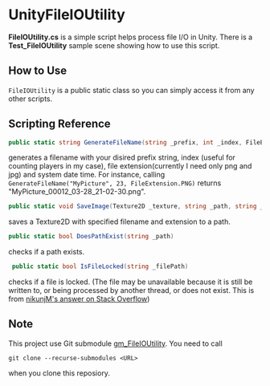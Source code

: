 # UnityFileIOUtility

**FileIOUtility.cs** is a simple script helps process file I/O in Unity. There is a **Test_FileIOUtility** sample scene showing how to use this script.

How to Use
---
`FileIOUtility` is a public static class so you can simply access it from any other scripts.

Scripting Reference
---
```csharp
public static string GenerateFileName(string _prefix, int _index, FileExtension _extension)
```
generates a filename with your disired prefix string, index (useful for counting players in my case), file extension(currently I need only png and jpg) and system date time. For instance, calling `GenerateFileName("MyPicture", 23, FileExtension.PNG)` returns "MyPicture_00012_03-28_21-02-30.png".
```csharp
public static void SaveImage(Texture2D _texture, string _path, string _fileName, FileExtension _extension)
```
saves a Texture2D with specified filename and extension to a path.
```csharp
public static bool DoesPathExist(string _path)
```
checks if a path exists.
```csharp
 public static bool IsFileLocked(string _filePath)
 ```
checks if a file is locked. (The file may be unavailable because it is still be written to, or being processed by another thread, or does not exist. This is from [nikunjM's answer on Stack Overflow](https://stackoverflow.com/a/46915212))

Note
---
This project use Git submodule [gm_FileIOUtility](https://github.com/GimChuang/gm_FileIOUtility). You need to call
```
git clone --recurse-submodules <URL>
``` 
when you clone this reposiory.

